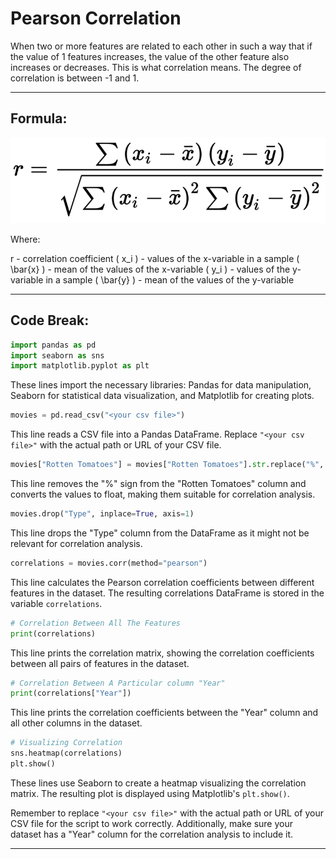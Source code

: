# Pearson Correlation

When two or more features are related to each other in such a way that if the value of 1 features increases, the value of the other feature also increases or decreases. This is what correlation means.
The degree of correlation is between -1 and 1.

-----

## Formula:

![Pearson Correlation formula](image.png)

Where: 

r - correlation coefficient
\( x_i \) - values of the x-variable in a sample
\( \bar{x} \) - mean of the values of the x-variable
\( y_i \) - values of the y-variable in a sample
\( \bar{y} \) - mean of the values of the y-variable

-----

## Code Break:

```python
import pandas as pd
import seaborn as sns
import matplotlib.pyplot as plt
```

These lines import the necessary libraries: Pandas for data manipulation, Seaborn for statistical data visualization, and Matplotlib for creating plots.

```python
movies = pd.read_csv("<your csv file>")
```

This line reads a CSV file into a Pandas DataFrame. Replace `"<your csv file>"` with the actual path or URL of your CSV file.

```python
movies["Rotten Tomatoes"] = movies["Rotten Tomatoes"].str.replace("%", "").astype(float)
```

This line removes the "%" sign from the "Rotten Tomatoes" column and converts the values to float, making them suitable for correlation analysis.

```python
movies.drop("Type", inplace=True, axis=1)
```

This line drops the "Type" column from the DataFrame as it might not be relevant for correlation analysis.

```python
correlations = movies.corr(method="pearson")
```

This line calculates the Pearson correlation coefficients between different features in the dataset. The resulting correlations DataFrame is stored in the variable `correlations`.

```python
# Correlation Between All The Features
print(correlations)
```

This line prints the correlation matrix, showing the correlation coefficients between all pairs of features in the dataset.

```python
# Correlation Between A Particular column "Year"
print(correlations["Year"])
```

This line prints the correlation coefficients between the "Year" column and all other columns in the dataset.

```python
# Visualizing Correlation
sns.heatmap(correlations)
plt.show()
```

These lines use Seaborn to create a heatmap visualizing the correlation matrix. The resulting plot is displayed using Matplotlib's `plt.show()`.

Remember to replace `"<your csv file>"` with the actual path or URL of your CSV file for the script to work correctly. Additionally, make sure your dataset has a "Year" column for the correlation analysis to include it.

-----